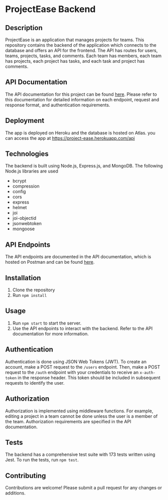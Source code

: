 # ProjectEase Backend

## Description

ProjectEase is an application that manages projects for teams. This repository contains the backend of the application which connects to the database and offers an API for the frontend. The API has routes for users, teams, projects, tasks, and comments. Each team has members, each team has projects, each project has tasks, and each task and project has comments.

## API Documentation

The API documentation for this project can be found [here](https://documenter.getpostman.com/view/24815633/2s93Y6tKGX). Please refer to this documentation for detailed information on each endpoint, request and response format, and authentication requirements.

## Deployment

The app is deployed on Heroku and the database is hosted on Atlas.
you can access the app at https://project-ease.herokuapp.com/api

## Technologies

The backend is built using Node.js, Express.js, and MongoDB. The following Node.js libraries are used

- bcrypt
- compression
- config
- cors
- express
- helmet
- joi
- joi-objectid
- jsonwebtoken
- mongoose

## API Endpoints

The API endpoints are documented in the API documentation, which is hosted on Postman and can be found [here](https://documenter.getpostman.com/view/24815633/2s93Y6tKGX).

## Installation

1. Clone the repository
2. Run `npm install`

## Usage

1. Run `npm start` to start the server.
2. Use the API endpoints to interact with the backend. Refer to the API documentation for more information.

## Authentication

Authentication is done using JSON Web Tokens (JWT). To create an account, make a POST request to the `/users` endpoint. Then, make a POST request to the `/auth` endpoint with your credentials to receive an `x-auth-token` in the response header. This token should be included in subsequent requests to identify the user.

## Authorization

Authorization is implemented using middleware functions. For example, editing a project in a team cannot be done unless the user is a member of the team. Authorization requirements are specified in the API documentation.

## Tests

The backend has a comprehensive test suite with 173 tests written using Jest. To run the tests, run `npm test`.

## Contributing

Contributions are welcome! Please submit a pull request for any changes or additions.
